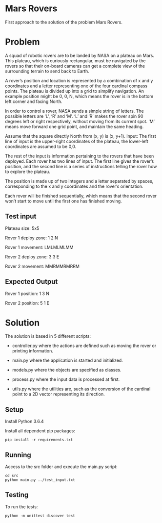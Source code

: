 # Mars Rovers
First approach to the solution of the problem Mars Rovers.



# Problem
A squad of robotic rovers are to be landed by NASA on a plateau on Mars. This plateau, which is curiously rectangular, must be navigated by the rovers so that their
on-board cameras can get a complete view of the surrounding terrain to send back to Earth.

A rover’s position and location is represented by a combination of x and y coordinates and a letter representing one of the four cardinal compass points. The plateau is
divided up into a grid to simplify navigation. An example position might be 0, 0, N, which means the rover is in the bottom left corner and facing North.

In order to control a rover, NASA sends a simple string of letters. The possible letters are ‘L’, ‘R’ and ‘M’. ‘L’ and ‘R’ makes the rover spin 90 degrees left or right respectively,
without moving from its current spot. ‘M’ means move forward one grid point, and maintain the same heading.

Assume that the square directly North from (x, y) is (x, y+1).
Input: The first line of input is the upper-right coordinates of the plateau, the lower-left coordinates are assumed to be 0,0.

The rest of the input is information pertaining to the rovers that have been deployed. Each rover has two lines of input. The first line gives the rover’s position, and the
second line is a series of instructions telling the rover how to explore the plateau.

The position is made up of two integers and a letter separated by spaces, corresponding to the x and y coordinates and the rover’s orientation.

Each rover will be finished sequentially, which means that the second rover won’t start to move until the first one has finished moving.


## Test input
Plateau size: 5x5

Rover 1 deploy zone: 1 2 N

Rover 1 movement: LMLMLMLMM

Rover 2 deploy zone: 3 3 E

Rover 2 movement: MMRMMRMRRM


## Expected Output
Rover 1 position: 1 3 N

Rover 2 position: 5 1 E



# Solution
The solution is based in 5 different scripts:

- controller.py where the actions are defined such as moving the rover or printing information.

- main.py where the application is started and initialized.

- models.py where the objects are specified as classes.

- process.py where the input data is processed at first.

- utils.py where the utilities are, such as the conversion of the cardinal point to a 2D vector representing its direction.


## Setup
Install Python 3.6.4

Install all dependent pip packages: 
```
pip install -r requirements.txt
```


## Running
Access to the src folder and execute the main.py script:
```
cd src
python main.py ../test_input.txt
```


## Testing
To run the tests:
```
python -m unittest discover test
```
